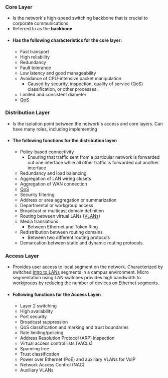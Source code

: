 ### Core Layer
- Is the network's high-speed switching backbone that is crucial to corporate communications. 
- Referred to as the **backbone**
- #### Has the following characteristics for the core layer:
	- Fast transport 
	- High reliability 
	- Redundancy 
	- Fault tolerance
	- Low latency and good manageability
	- Avoidance of CPU-intensive packet manipulation 
		- Caused by security, inspection, quality of service (QoS) classification, or other processes. 
	- Limited and consistent diameter
	- [QoS](https://www.techtarget.com/searchunifiedcommunications/definition/QoS-Quality-of-Service)

### Distribution Layer 
- Is the isolation point between the network's access and core layers. Can have many roles, including implementing 
- #### The following functions for the distribution layer:
	- Policy-based connectivity 
		- Ensuring that traffic sent from a particular network is forwarded out one interface while all other traffic is forwarded out another interface
	- Redundancy and load balancing 
	- Aggregation of LAN wiring closets 
	- Aggregation of WAN connection 
	- [QoS](https://www.techtarget.com/searchunifiedcommunications/definition/QoS-Quality-of-Service)
	- Security filtering 
	- Address or area aggregation or summarization 
	- Departmental or workgroup access
	- Broadcast or multicast domain definition
	- Routing between virtual LANs ([VLANs](./VLANS.md))
	- Media translations 
		- Between Ethernet and Token Ring
	- Redistribution between routing domains 
		- Between two different routing protocols 
	- Demarcation between static and dynamic routing protocols.

### Access Layer
- Provides user access to local segment on the network. Characterized by switched [Intro to LANs](./Intro-to-LANs.md) segments in a campus environment. Micro segmentation using LAN switches provides high bandwidth to workgroups by reducing the number of devices on Ethernet segments. 
- #### Following functions for the Access Layer:
	- Layer 2 switching 
	- High availability
	- Port security
	- Broadcast suppression
	- QoS classification and marking and trust boundaries
	- Rate limiting/policing 
	- Address Resolution Protocol (ARP) inspection 
	- Virtual access control lists (VACLs) 
	- Spanning tree
	- Trust classification
	- Power over Ethernet (PoE) and auxiliary VLANs for VoIP
	- Network Access Control (NAC) 
	- Auxiliary VLANs
